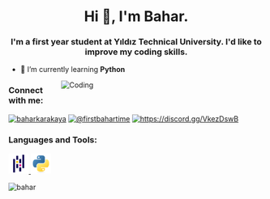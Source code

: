 
<h1 align="center">Hi 👋, I'm Bahar.</h1>
<h3 align="center">I'm a first year student at Yıldız Technical University. I'd like to improve my coding skills.</h3>

- 🌱 I’m currently learning **Python**
<img align="right" alt="Coding" width="400" src="https://cdn.discordapp.com/attachments/910256387668463631/1024086927189753997/20201216_151523.jpg">

<h3 align="left">Connect with me:</h3>
<p align="left">
<a href="https://linkedin.com/in/baharkarakaya" target="blank"><img align="center" src="https://raw.githubusercontent.com/rahuldkjain/github-profile-readme-generator/master/src/images/icons/Social/linked-in-alt.svg" alt="baharkarakaya" height="30" width="40" /></a>
<a href="https://medium.com/@firstbahartime" target="blank"><img align="center" src="https://raw.githubusercontent.com/rahuldkjain/github-profile-readme-generator/master/src/images/icons/Social/medium.svg" alt="@firstbahartime" height="30" width="40" /></a>
<a href="https://discord.gg/https://discord.gg/VkezDswB" target="blank"><img align="center" src="https://raw.githubusercontent.com/rahuldkjain/github-profile-readme-generator/master/src/images/icons/Social/discord.svg" alt="https://discord.gg/VkezDswB" height="30" width="40" /></a>
</p>

<h3 align="left">Languages and Tools:</h3>
<p align="left"> <a href="https://pandas.pydata.org/" target="_blank" rel="noreferrer"> <img src="https://raw.githubusercontent.com/devicons/devicon/2ae2a900d2f041da66e950e4d48052658d850630/icons/pandas/pandas-original.svg" alt="pandas" width="40" height="40"/> </a> <a href="https://www.python.org" target="_blank" rel="noreferrer"> <img src="https://raw.githubusercontent.com/devicons/devicon/master/icons/python/python-original.svg" alt="python" width="40" height="40"/> </a> </p>

<p><img align="center" src="https://github-readme-stats.vercel.app/api/top-langs?username=bahar&show_icons=true&locale=en&layout=compact" alt="bahar" /></p>
